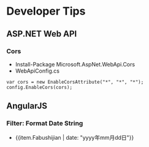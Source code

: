 ﻿Developer Tips
==============
ASP.NET Web API
---------------
### Cors
* Install-Package Microsoft.AspNet.WebApi.Cors 
* WebApiConfig.cs
```CSharp
var cors = new EnableCorsAttribute("*", "*", "*");
config.EnableCors(cors);
```


AngularJS
---------
### Filter: Format Date String
* {{item.Fabushijian | date: "yyyy年mm月dd日"}}